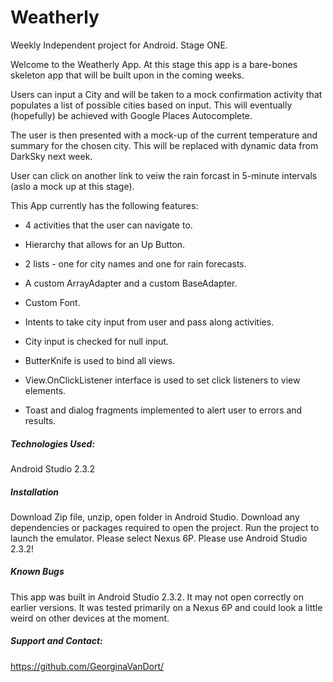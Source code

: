# Weatherly

Weekly Independent project for Android. Stage ONE.

Welcome to the Weatherly App. At this stage this app is a bare-bones skeleton app that will be built upon in the coming weeks.

Users can input a City and will be taken to a mock confirmation activity that populates a list of possible cities based on input. This will eventually (hopefully) be achieved with Google Places Autocomplete.

The user is then presented with a mock-up of the current temperature and summary for the chosen city. This will be replaced with dynamic data from DarkSky next week.

User can click on another link to veiw the rain forcast in 5-minute intervals (aslo a mock up at this stage).

This App currently has the following features:
 
- 4 activities that the user can navigate to.

- Hierarchy that allows for an Up Button.

- 2 lists - one for city names and one for rain forecasts.

- A custom ArrayAdapter and a custom BaseAdapter.

- Custom Font.

- Intents to take city input from user and pass along activities.

- City input is checked for null input.  

- ButterKnife is used to bind all views.

- View.OnClickListener interface is used to set click listeners to view elements.

- Toast and dialog fragments implemented to alert user to errors and results.

##### Technologies Used:

Android Studio 2.3.2

##### Installation

Download Zip file, unzip, open folder in Android Studio. Download any dependencies or packages required to open the project.
Run the project to launch the emulator. Please select Nexus 6P.
Please use Android Studio 2.3.2! 

##### Known Bugs

This app was built in Android Studio 2.3.2. It may not open correctly on earlier versions. It was tested primarily on a Nexus 6P and could look a little weird on other devices at the moment.

##### Support and Contact:

https://github.com/GeorginaVanDort/




